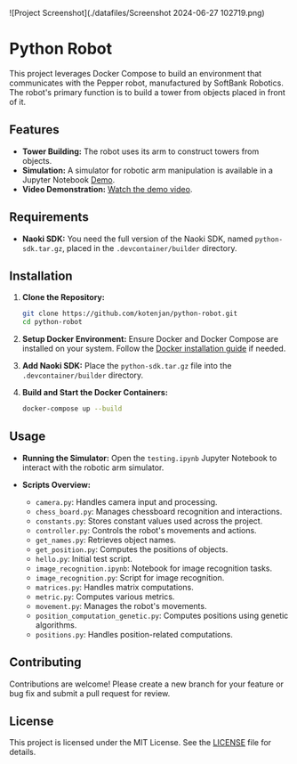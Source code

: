 ![Project Screenshot](./datafiles/Screenshot 2024-06-27 102719.png)


# Python Robot

This project leverages Docker Compose to build an environment that communicates with the Pepper robot, manufactured by SoftBank Robotics. The robot's primary function is to build a tower from objects placed in front of it.

## Features

- **Tower Building:** The robot uses its arm to construct towers from objects.
- **Simulation:** A simulator for robotic arm manipulation is available in a Jupyter Notebook [Demo](testing.ipynb).
- **Video Demonstration:** [Watch the demo video](datafiles/demo.mp4).

## Requirements

- **Naoki SDK:** You need the full version of the Naoki SDK, named `python-sdk.tar.gz`, placed in the `.devcontainer/builder` directory.

## Installation

1. **Clone the Repository:**
    ```bash
    git clone https://github.com/kotenjan/python-robot.git
    cd python-robot
    ```

2. **Setup Docker Environment:**
    Ensure Docker and Docker Compose are installed on your system. Follow the [Docker installation guide](https://docs.docker.com/get-docker/) if needed.

3. **Add Naoki SDK:**
    Place the `python-sdk.tar.gz` file into the `.devcontainer/builder` directory.

4. **Build and Start the Docker Containers:**
    ```bash
    docker-compose up --build
    ```

## Usage

- **Running the Simulator:**
    Open the `testing.ipynb` Jupyter Notebook to interact with the robotic arm simulator.

- **Scripts Overview:**
    - `camera.py`: Handles camera input and processing.
    - `chess_board.py`: Manages chessboard recognition and interactions.
    - `constants.py`: Stores constant values used across the project.
    - `controller.py`: Controls the robot's movements and actions.
    - `get_names.py`: Retrieves object names.
    - `get_position.py`: Computes the positions of objects.
    - `hello.py`: Initial test script.
    - `image_recognition.ipynb`: Notebook for image recognition tasks.
    - `image_recognition.py`: Script for image recognition.
    - `matrices.py`: Handles matrix computations.
    - `metric.py`: Computes various metrics.
    - `movement.py`: Manages the robot's movements.
    - `position_computation_genetic.py`: Computes positions using genetic algorithms.
    - `positions.py`: Handles position-related computations.

## Contributing

Contributions are welcome! Please create a new branch for your feature or bug fix and submit a pull request for review.

## License

This project is licensed under the MIT License. See the [LICENSE](LICENSE) file for details.
